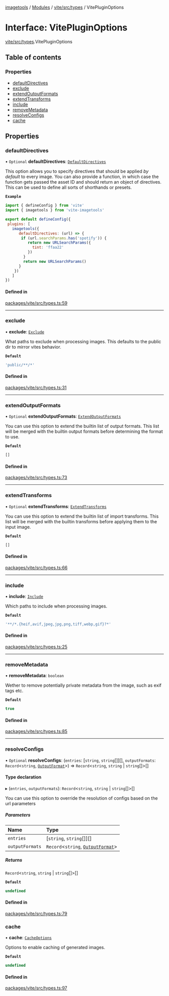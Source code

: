[imagetools](../README.md) / [Modules](../modules.md) / [vite/src/types](../modules/vite_src_types.md) / VitePluginOptions

# Interface: VitePluginOptions

[vite/src/types](../modules/vite_src_types.md).VitePluginOptions

## Table of contents

### Properties

- [defaultDirectives](vite_src_types.VitePluginOptions.md#defaultdirectives)
- [exclude](vite_src_types.VitePluginOptions.md#exclude)
- [extendOutputFormats](vite_src_types.VitePluginOptions.md#extendoutputformats)
- [extendTransforms](vite_src_types.VitePluginOptions.md#extendtransforms)
- [include](vite_src_types.VitePluginOptions.md#include)
- [removeMetadata](vite_src_types.VitePluginOptions.md#removemetadata)
- [resolveConfigs](vite_src_types.VitePluginOptions.md#resolveconfigs)
- [cache](vite_src_types.VitePluginOptions.md#cache)

## Properties

### defaultDirectives

• `Optional` **defaultDirectives**: [`DefaultDirectives`](../modules/vite_src_types.md#defaultdirectives)

This option allows you to specify directives that should be applied _by default_ to every image.
You can also provide a function, in which case the function gets passed the asset ID and should return an object of directives.
This can be used to define all sorts of shorthands or presets.

**`Example`**

```js
import { defineConfig } from 'vite'
import { imagetools } from 'vite-imagetools'

export default defineConfig({
 plugins: [
   imagetools({
      defaultDirectives: (url) => {
       if (url.searchParams.has('spotify')) {
          return new URLSearchParams({
            tint: 'ffaa22'
          })
        }
        return new URLSearchParams()
      }
    })
   ]
})
```

#### Defined in

[packages/vite/src/types.ts:59](https://github.com/JonasKruckenberg/imagetools/blob/4ebc88f/packages/vite/src/types.ts#L59)

___

### exclude

• **exclude**: [`Exclude`](../modules/vite_src_types.md#exclude)

What paths to exclude when processing images.
This defaults to the public dir to mirror vites behavior.

**`Default`**

```ts
'public/**/*'
```

#### Defined in

[packages/vite/src/types.ts:31](https://github.com/JonasKruckenberg/imagetools/blob/4ebc88f/packages/vite/src/types.ts#L31)

___

### extendOutputFormats

• `Optional` **extendOutputFormats**: [`ExtendOutputFormats`](../modules/vite_src_types.md#extendoutputformats)

You can use this option to extend the builtin list of output formats.
This list will be merged with the builtin output formats before determining the format to use.

**`Default`**

```ts
[]
```

#### Defined in

[packages/vite/src/types.ts:73](https://github.com/JonasKruckenberg/imagetools/blob/4ebc88f/packages/vite/src/types.ts#L73)

___

### extendTransforms

• `Optional` **extendTransforms**: [`ExtendTransforms`](../modules/vite_src_types.md#extendtransforms)

You can use this option to extend the builtin list of import transforms.
This list will be merged with the builtin transforms before applying them to the input image.

**`Default`**

```ts
[]
```

#### Defined in

[packages/vite/src/types.ts:66](https://github.com/JonasKruckenberg/imagetools/blob/4ebc88f/packages/vite/src/types.ts#L66)

___

### include

• **include**: [`Include`](../modules/vite_src_types.md#include)

Which paths to include when processing images.

**`Default`**

```ts
'**/*.{heif,avif,jpeg,jpg,png,tiff,webp,gif}?*'
```

#### Defined in

[packages/vite/src/types.ts:25](https://github.com/JonasKruckenberg/imagetools/blob/4ebc88f/packages/vite/src/types.ts#L25)

___

### removeMetadata

• **removeMetadata**: `boolean`

Wether to remove potentially private metadata from the image, such as exif tags etc.

**`Default`**

```ts
true
```

#### Defined in

[packages/vite/src/types.ts:85](https://github.com/JonasKruckenberg/imagetools/blob/4ebc88f/packages/vite/src/types.ts#L85)

___

### resolveConfigs

• `Optional` **resolveConfigs**: (`entries`: [`string`, `string`[]][], `outputFormats`: `Record`<`string`, [`OutputFormat`](../modules/vite_src.md#outputformat)\>) => `Record`<`string`, `string` \| `string`[]\>[]

#### Type declaration

▸ (`entries`, `outputFormats`): `Record`<`string`, `string` \| `string`[]\>[]

You can use this option to override the resolution of configs based on the url parameters

##### Parameters

| Name | Type |
| :------ | :------ |
| `entries` | [`string`, `string`[]][] |
| `outputFormats` | `Record`<`string`, [`OutputFormat`](../modules/vite_src.md#outputformat)\> |

##### Returns

`Record`<`string`, `string` \| `string`[]\>[]

**`Default`**

```ts
undefined
```

#### Defined in

[packages/vite/src/types.ts:79](https://github.com/JonasKruckenberg/imagetools/blob/4ebc88f/packages/vite/src/types.ts#L79)

### cache

• **cache**: [`CacheOptions`](./vite_src_types.CacheOptions.md)

Options to enable caching of generated images.

**`Default`**

```ts
undefined
```

#### Defined in

[packages/vite/src/types.ts:97](https://github.com/JonasKruckenberg/imagetools/blob/4ebc88f/packages/vite/src/types.ts#L97)
